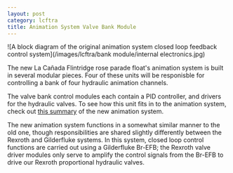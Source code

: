 ```yaml
---
layout: post
category: lcftra
title: Animation System Valve Bank Module
---
```

![A block diagram of the original animation system closed loop feedback control system](/images/lcftra/bank module/internal electronics.jpg)

The new La Cañada Flintridge rose parade float's animation system is built in several modular pieces. Four of these units will be responisble for controlling a bank of four hydraulic animation channels.<!--more-->

The valve bank control modules each contain a PID controller, and drivers for the hydraulic valves. To see how this unit fits in to the animation system, check out <a href="https://aramder.github.io/animation-summary/">this summary</a> of the new animation system.



The new animation system functions in a somewhat similar manner to the old one, though responsibilities are shared slightly differently between the Rexroth and Gilderfluke systems. In this system, closed loop control functions are carried out using a Gilderfluke Br-EFB; the Rexroth valve driver modules only serve to amplify the control signals from the Br-EFB to drive our Rexroth proportional hydraulic valves.